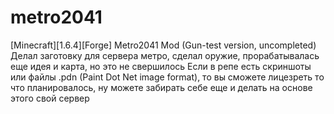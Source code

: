 # metro2041
[Minecraft][1.6.4][Forge] Metro2041 Mod (Gun-test version, uncompleted)
Делал заготовку для сервера метро, сделал оружие, прорабатывалась еще идея и карта, но это не свершилось
Если в репе есть скриншоты или файлы .pdn (Paint Dot Net image format), то вы сможете лицезреть то что
планировалось, ну можете забирать себе еще и делать на основе этого свой сервер
